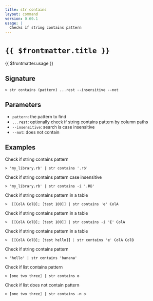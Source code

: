 ```yaml
---
title: str contains
layout: command
version: 0.60.1
usage: |
  Checks if string contains pattern
---
```


# `{{ $frontmatter.title }}`

<div style='white-space: pre-wrap;'>{{ $frontmatter.usage }}</div>

## Signature

`> str contains (pattern) ...rest --insensitive --not`

## Parameters

- `pattern`: the pattern to find
- `...rest`: optionally check if string contains pattern by column paths
- `--insensitive`: search is case insensitive
- `--not`: does not contain

## Examples

Check if string contains pattern

```shell
> 'my_library.rb' | str contains '.rb'
```

Check if string contains pattern case insensitive

```shell
> 'my_library.rb' | str contains -i '.RB'
```

Check if string contains pattern in a table

```shell
>  [[ColA ColB]; [test 100]] | str contains 'e' ColA
```

Check if string contains pattern in a table

```shell
>  [[ColA ColB]; [test 100]] | str contains -i 'E' ColA
```

Check if string contains pattern in a table

```shell
>  [[ColA ColB]; [test hello]] | str contains 'e' ColA ColB
```

Check if string contains pattern

```shell
> 'hello' | str contains 'banana'
```

Check if list contains pattern

```shell
> [one two three] | str contains o
```

Check if list does not contain pattern

```shell
> [one two three] | str contains -n o
```
